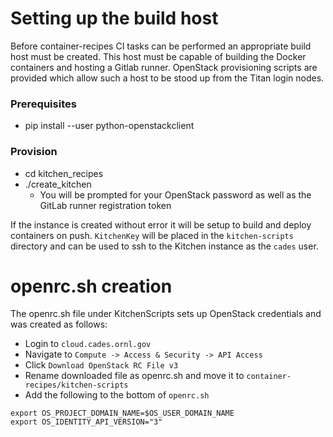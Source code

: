 # Setting up the build host
Before container-recipes CI tasks can be performed an appropriate build host must be created. This host must be capable of building the Docker containers and hosting a Gitlab runner. 
OpenStack provisioning scripts are provided which allow such a host to be stood up from the Titan login nodes.

### Prerequisites
* pip install --user python-openstackclient

### Provision
* cd kitchen_recipes
* ./create_kitchen
  * You will be prompted for your OpenStack password as well as the GitLab runner registration token

If the instance is created without error it will be setup to build and deploy containers on push. `KitchenKey` will be placed
in the `kitchen-scripts` directory and can be used to ssh to the Kitchen instance as the `cades` user. 

# openrc.sh creation
The openrc.sh file under KitchenScripts sets up OpenStack credentials and was created as follows:
* Login to `cloud.cades.ornl.gov`
* Navigate to `Compute -> Access & Security -> API Access`
* Click `Download OpenStack RC File v3`
* Rename downloaded file as openrc.sh and move it to `container-recipes/kitchen-scripts`
* Add the following to the bottom of `openrc.sh`

```
export OS_PROJECT_DOMAIN_NAME=$OS_USER_DOMAIN_NAME
export OS_IDENTITY_API_VERSION="3"
```